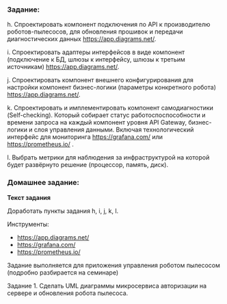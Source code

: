 ### **Задание:**

h. Спроектировать компонент подключения по API к производителю роботов-пылесосов, для обновления прошивок и передачи диагностических данных https://app.diagrams.net/.

i. Спроектировать адаптеры интерфейсов в виде компонент (подключение к БД, шлюзы к интерфейсу, шлюзы к третьим источникам) https://app.diagrams.net/.

j. Спроектировать компонент внешнего конфигурирования для настройки компонент бизнес-логики (параметры конкретного робота) https://app.diagrams.net/.

k. Спроектировать и имплементировать компонент самодиагностики (Self-checking). Который собирает статус работоспоспособности и времени запроса на каждый компонент уровня API Gateway, бизнес-логики и слоя управления данными. Включая технологический интерфейс для мониторинга https://grafana.com/ или https://prometheus.io/ .

l. Выбрать метрики для наблюдения за инфраструктурой на которой будет развёрнуто решение (процессор, память, диск).

### Домашнее задание:

**Текст задания**

Доработать пункты задания h, i, j, k, l.

Инструменты:

- https://app.diagrams.net/
- https://grafana.com/
- https://prometheus.io/

Задание выполняется для приложения управления роботом пылесосом (подробно разбирается на семинаре)

Задание 1. Сделать UML диаграммы микросервиса авторизации на сервере и обновления робота пылесоса.